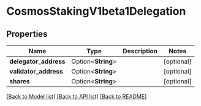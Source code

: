 # CosmosStakingV1beta1Delegation

## Properties

Name | Type | Description | Notes
------------ | ------------- | ------------- | -------------
**delegator_address** | Option<**String**> |  | [optional]
**validator_address** | Option<**String**> |  | [optional]
**shares** | Option<**String**> |  | [optional]

[[Back to Model list]](../README.md#documentation-for-models) [[Back to API list]](../README.md#documentation-for-api-endpoints) [[Back to README]](../README.md)


